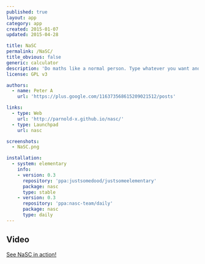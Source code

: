 ```yaml
---
published: true
layout: app
category: app
created: 2015-01-07
updated: 2015-04-28

title: NaSC
permalink: /NaSC/
title_obvious: false
generic: calculator
description: 'Do maths like a normal person. Type whatever you want and the app smartly figures it out. You can even plug those answers into future equations and if that answer changes, so do the equations.'
license: GPL v3

authors:
  - name: Peter A
    url: 'https://plus.google.com/116373568615209021512/posts'

links:
  - type: Web
    url: 'http://parnold-x.github.io/nasc/'
  - type: Launchpad
    url: nasc

screenshots:
  - NaSC.png

installation:
  - system: elementary
    info:
    - version: 0.3
      repository: 'ppa:justsomedood/justsomeelementary'
      package: nasc
      type: stable
    - version: 0.3
      repository: 'ppa:nasc-team/daily'
      package: nasc
      type: daily
---
```


## Video
[See NaSC in action!](https://dl.dropboxusercontent.com/u/28321853/screencast1411074345.webm)
